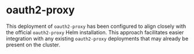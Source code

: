# oauth2-proxy

This deployment of `oauth2-proxy` has been configured to align closely with the official
`oauth2-proxy` Helm installation. This approach facilitates easier integration with any
existing `oauth2-proxy` deployments that may already be present on the cluster.

